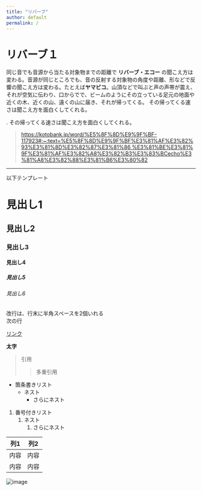 ```yaml
---
title: "リバーブ"
author: default
permalink: /
---
```


# リバーブ１
同じ音でも音源から当たる対象物までの距離で **リバーブ・エコー** の聞こえ方は変わる。音源が同じところでも、音の反射する対象物の角度や距離、形などで反響の聞こえ方は変わる。たとえば**ヤマビコ**。山頂などで叫ぶと声の声帯が震え、それが空気に伝わり、口からでで、ビームのようにその立っている足元の地面や近くの木、近くの山、遠くの山に届き、それが帰ってくる。
その帰ってくる速さは聞こえ方を面白くしてくれる。

.
その帰ってくる速さは聞こえ方を面白くしてくれる。

> https://kotobank.jp/word/%E5%8F%8D%E9%9F%BF-117923#:~:text=%E5%8F%8D%E9%9F%BF%E3%81%AF%E3%82%93%E3%81%8D%E3%82%87%E3%81%86,%E3%81%BE%E3%81%9F%E3%81%AF%E3%82%A8%E3%82%B3%E3%83%BCecho%E3%81%A8%E3%82%88%E3%81%B6%E3%80%82


---

以下テンプレート

# 見出し1
## 見出し2
### 見出し3
#### 見出し4
##### 見出し5
###### 見出し6

改行は、行末に半角スペースを2個いれる  
次の行

[リンク](https://www.google.co.jp/)

**太字**

> 引用
>> 多重引用


- 箇条書きリスト
  - ネスト
    - さらにネスト


1. 番号付きリスト
   1. ネスト
      1. さらにネスト

  
| 列1  | 列2  |
|-----|-----|
| 内容  | 内容  |
| 内容  | 内容  |

![image](/220422_GitHubPages/assets/images/logo-150.png)
